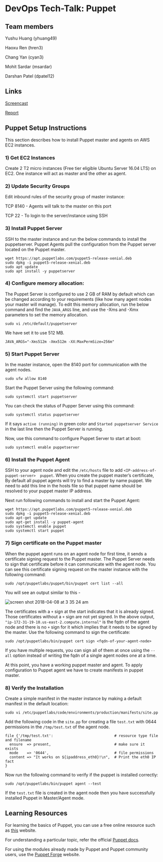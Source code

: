 # DevOps Tech-Talk: Puppet

## Team members

Yushu Huang (yhuang49)

Haoxu Ren (hren3)

Chang Yan (cyan3)

Mohit Sardar (msardar)

Darshan Patel (dpatel12)

## Links

[Screencast](https://youtu.be/F4h8WbmRxxo)

[Report]()

## Puppet Setup Instructions

This section describes how to install Puppet master and agents on AWS EC2 instances.

### 1) Get EC2 Instances

Create 2 T2 micro instances (Free tier eligible Ubuntu Server 16.04 LTS) on EC2. 
One instance will act as master and the other as agent.

### 2) Update Security Groups

Edit inbound rules of the security group of master instance:

TCP 8140 - Agents will talk to the master on this port

TCP 22 - To login to the server/instance using SSH

### 3) Install Puppet Server

SSH to the master instance and run the below commands to install the puppetserver.
Puppet Agents pull the configuration from the Puppet server located on the Puppet master.

```
wget https://apt.puppetlabs.com/puppet5-release-xenial.deb
sudo dpkg -i puppet5-release-xenial.deb
sudo apt update
sudo apt install -y puppetserver
```

### 4) Configure memory allocation:

The Puppet Server is configured to use 2 GB of RAM by default which can be changed according to your requirements 
(like how many agent nodes your master will manage). To edit this memory allocation, run the below command and 
find the `JAVA_ARGS` line, 
and use the -Xms and -Xmx parameters to set the memory allocation.

`sudo vi /etc/default/puppetserver`

We have set it to use 512 MB.

`JAVA_ARGS="-Xms512m -Xmx512m -XX:MaxPermSize=256m"`

### 5) Start Puppet Server

In the master instance, open the 8140 port for communication with the agent nodes.

`sudo ufw allow 8140`

Start the Puppet Server using the following command:

`sudo systemctl start puppetserver`

You can check the status of Pupper Server using this command:

`sudo systemctl status puppetserver`

If it says `active (running)` in green color and `Started puppetserver Service` in the last line then the Puppet Server is running.

Now, use this command to configure Puppet Server to start at boot:

`sudo systemctl enable puppetserver`

### 6) Install the Puppet Agent

SSH to your agent node and edit the `/etc/hosts` file to add `<IP-address-of-puppet-server>  puppet`.
When you create the puppet master’s certificate, By default all puppet agents will try to find a master by name puppet.
We need to add this line in the hosts file so that puppet name should be resolved to your puppet master IP address.

Next run following commands to install and start the Puppet Agent:

```
wget https://apt.puppetlabs.com/puppet5-release-xenial.deb
sudo dpkg -i puppet5-release-xenial.deb
sudo apt-get update
sudo apt-get install -y puppet-agent
sudo systemctl enable puppet
sudo systemctl start puppet
```

### 7) Sign certificate on the Puppet master

When the puppet agent runs on an agent node for first time, it sends a certificate signing request to the Puppet master.
The Puppet Server needs to sign that certificate before it can communicate with the agent node.
You can see this certificate signing request on the master instance with the following command:

`sudo /opt/puppetlabs/puppet/bin/puppet cert list --all`

You will see an output similar to this - 

![screen shot 2018-04-08 at 3 35 24 am](https://media.github.ncsu.edu/user/6931/files/fe9c097c-3add-11e8-8fe2-285214e4042e)

The certificates with a `+` sign at the start indicates that it is already signed. 
Those certificates without a `+` sign are not yet signed. 
In the above output, `"ip-172-31-19-10.us-east-2.compute.internal"` is the fqdn of the agent node 
and there is no `+` sign for it which implies that it needs to be signed by the master.
Use the following command to sign the certificate:

`sudo /opt/puppetlabs/bin/puppet cert sign <fqdn-of-your-agent-node>`

If you have multiple requests, you can sign all of them at once using the `--all` option instead of writing the fqdn of a single agent nodes one at a time.

At this point, you have a working puppet master and agent. 
To apply configuration to Puppet agent we have to create manifests in puppet master.

### 8) Verify the Installation

Create a simple manifest in the master instance by making a default manifest in the default location:

`sudo vi /etc/puppetlabs/code/environments/production/manifests/site.pp`

Add the following code in the `site.pp` for creating a file `test.txt` with 0644 permissions in the `/tmp/test.txt` of the agent node.

```
file {'/tmp/test.txt':                            # resource type file and filename
  ensure  => present,                             # make sure it exists
  mode    => '0644',                              # file permissions
  content => "It works on ${ipaddress_eth0}!\n",  # Print the eth0 IP fact
}
```

Now run the following command to verify if the puppet is installed correctly:

`sudo /opt/puppetlabs/bin/puppet agent --test`

If the `test.txt` file is created in the agent node then you have successfully installed Puppet in Master/Agent mode.

## Learning Resources

For learning the basics of Puppet, you can use a free online resource such as [this](https://www.example42.com/tutorials/PuppetTutorial/) website.

For understanding a particular topic, refer the official [Puppet docs](https://puppet.com/docs).

For using the modules already made by Puppet and Puppet community users, use the [Puppet Forge](https://forge.puppet.com) website.
